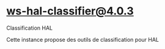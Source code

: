 # ws-hal-classifier@4.0.3

Classification HAL

Cette instance propose des outils de classification pour HAL

